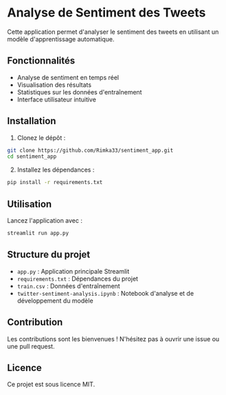 # Analyse de Sentiment des Tweets

Cette application permet d'analyser le sentiment des tweets en utilisant un modèle d'apprentissage automatique.

## Fonctionnalités

- Analyse de sentiment en temps réel
- Visualisation des résultats
- Statistiques sur les données d'entraînement
- Interface utilisateur intuitive

## Installation

1. Clonez le dépôt :
```bash
git clone https://github.com/Rimka33/sentiment_app.git
cd sentiment_app
```

2. Installez les dépendances :
```bash
pip install -r requirements.txt
```

## Utilisation

Lancez l'application avec :
```bash
streamlit run app.py
```

## Structure du projet

- `app.py` : Application principale Streamlit
- `requirements.txt` : Dépendances du projet
- `train.csv` : Données d'entraînement
- `twitter-sentiment-analysis.ipynb` : Notebook d'analyse et de développement du modèle

## Contribution

Les contributions sont les bienvenues ! N'hésitez pas à ouvrir une issue ou une pull request.

## Licence

Ce projet est sous licence MIT. 